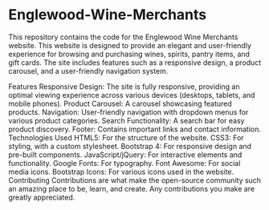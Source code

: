 # Englewood-Wine-Merchants

This repository contains the code for the Englewood Wine Merchants website. This website is designed to provide an elegant and user-friendly experience for browsing and purchasing wines, spirits, pantry items, and gift cards. The site includes features such as a responsive design, a product carousel, and a user-friendly navigation system.

Features
Responsive Design: The site is fully responsive, providing an optimal viewing experience across various devices (desktops, tablets, and mobile phones).
Product Carousel: A carousel showcasing featured products.
Navigation: User-friendly navigation with dropdown menus for various product categories.
Search Functionality: A search bar for easy product discovery.
Footer: Contains important links and contact information.
Technologies Used
HTML5: For the structure of the website.
CSS3: For styling, with a custom stylesheet.
Bootstrap 4: For responsive design and pre-built components.
JavaScript/jQuery: For interactive elements and functionality.
Google Fonts: For typography.
Font Awesome: For social media icons.
Bootstrap Icons: For various icons used in the website.
Contributing
Contributions are what make the open-source community such an amazing place to be, learn, and create. Any contributions you make are greatly appreciated.
